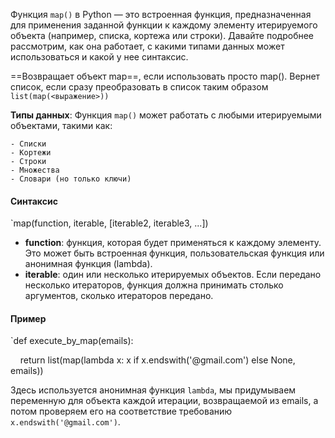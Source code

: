 
Функция `map()` в Python — это встроенная функция, предназначенная для применения заданной функции к каждому элементу итерируемого объекта (например, списка, кортежа или строки). Давайте подробнее рассмотрим, как она работает, с какими типами данных может использоваться и какой у нее синтаксис.

==Возвращает объект map==, если использовать просто map(). Вернет список, если сразу преобразовать в список таким образом `list(map(<выражение>))`

**Типы данных**: Функция `map()` может работать с любыми итерируемыми объектами, такими как:
    
    - Списки
    - Кортежи
    - Строки
    - Множества
    - Словари (но только ключи)

#### Синтаксис

`map(function, iterable, [iterable2, iterable3, ...])

- **function**: функция, которая будет применяться к каждому элементу. Это может быть встроенная функция, пользовательская функция или анонимная функция (lambda).
- **iterable**: один или несколько итерируемых объектов. Если передано несколько итераторов, функция должна принимать столько аргументов, сколько итераторов передано.

#### Пример

`def execute_by_map(emails):

    return list(map(lambda x: x if x.endswith('@gmail.com') else None, emails))

Здесь используется анонимная функция `lambda`, мы придумываем переменную для объекта каждой итерации, возвращаемой из emails, а потом проверяем его на соответствие требованию `x.endswith('@gmail.com')`.

